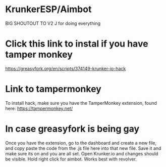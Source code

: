 # KrunkerESP/Aimbot
BIG SHOUTOUT TO V2 J for doing everything
# Click this link to instal if you have tamper monkey 
https://greasyfork.org/en/scripts/374149-krunker-io-hack


# Link to tampermonkey
To install hack, make sure you have the TamperMonkey extension, found here: https://tampermonkey.net/

# In case greasyfork is being gay
Once you have the extension, go to the dashboard and create a new file, and copy paste the code from the .js file here into that new file. Save it and make sure its on and you are all set. Open Krunker.io and changes should be visible. Hold right click for aimbot. Works best with revolver. 
